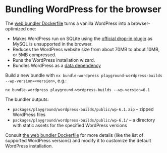 # Bundling WordPress for the browser

The [web bundler Dockerfile](https://github.com/WordPress/wordpress-playground/blob/trunk/src/wordpress-playground/wordpress/Dockerfile) turns a vanilla WordPress into a browser-optimized one:

-   Makes WordPress run on SQLite using the [official drop-in plugin](https://github.com/WordPress/sqlite-database-integration) as MySQL is unsupported in the browser.
-   Reduces the WordPress website size from about 70MB to about 10MB, or 5MB compressed.
-   Runs the WordPress installation wizard.
-   Bundles WordPress as a [data dependency](./06-wasm-php-data-dependencies.md)

Build a new bundle with `nx bundle-wordpress playground-wordpress-builds --wp-version=<version>`, e.g.:

```
nx bundle-wordpress playground-wordpress-builds --wp-version=6.1
```

The bundler outputs:

-   `packages/playground/wordpress-builds/public/wp-6.1.zip` – zipped WordPress files
-   `packages/playground/wordpress-builds/public/wp-6.1/` – a directory with static assets for the specified WordPress versions

Consult [the web bundler Dockerfile](https://github.com/WordPress/wordpress-playground/blob/trunk/src/wordpress-playground/wordpress/Dockerfile) for more details (like the list of supported WordPress versions) and modify it to customize the default WordPress installation.
